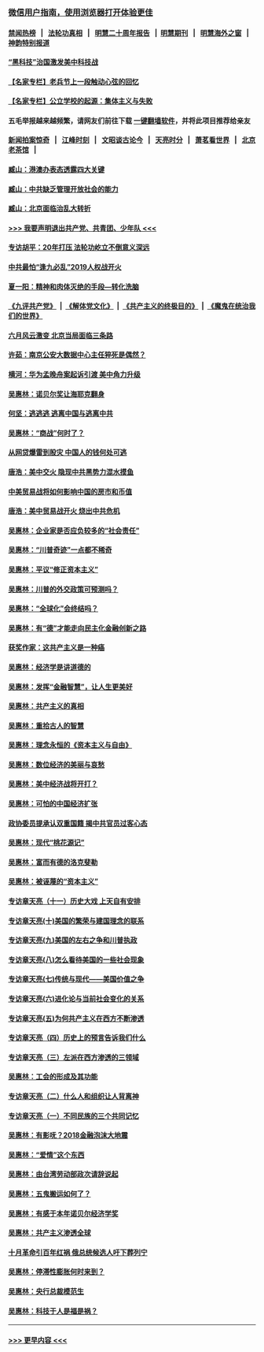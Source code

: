 ### [微信用户指南，使用浏览器打开体验更佳](https://github.com/gfw-breaker/banned-news1/blob/master/indexes/wechat-guide.md?t=0)
#### [禁闻热榜](热点新闻.md?t=0)  &nbsp;&nbsp;|&nbsp;&nbsp; [法轮功真相](https://github.com/gfw-breaker/truth/blob/master/README.md?t=0) &nbsp;&nbsp;|&nbsp;&nbsp; [明慧二十周年报告](https://github.com/gfw-breaker/mh-reports/blob/master/README.md?t=0) &nbsp;&nbsp;|&nbsp;&nbsp;[明慧期刊](https://github.com/gfw-breaker/mh-qikan) &nbsp;&nbsp;|&nbsp;&nbsp; [明慧海外之窗](https://github.com/gfw-breaker/mh-news/blob/master/README.md?t=0) &nbsp;&nbsp;|&nbsp;&nbsp; [神韵特别报道](https://github.com/gfw-breaker/mh-news/blob/master/shenyun.md?t=0)
#### [“黑科技”治国激发美中科技战](../pages/nsc423/n11638056.md?t=02061333) 
#### [【名家专栏】老兵节上一段触动心弦的回忆](../pages/nsc423/n11646016.md?t=02061333) 
#### [【名家专栏】公立学校的起源：集体主义与失败](../pages/nsc423/n11601833.md?t=02061333) 
#### 五毛举报越来越频繁，请网友们前往下载 [一键翻墙软件](https://github.com/gfw-breaker/ssr-accounts)，并将此项目推荐给亲友
#### [新闻拍案惊奇](https://github.com/gfw-breaker/banned-news1/blob/master/pages/link4.md) &nbsp;&nbsp;|&nbsp;&nbsp; [江峰时刻](https://github.com/gfw-breaker/banned-news1/blob/master/pages/link4.md) &nbsp;&nbsp;|&nbsp;&nbsp; [文昭谈古论今](https://github.com/gfw-breaker/banned-news1/blob/master/pages/link4.md) &nbsp;&nbsp;|&nbsp;&nbsp; [天亮时分](https://github.com/gfw-breaker/banned-news1/blob/master/pages/link4.md) &nbsp;&nbsp;|&nbsp;&nbsp; [萧茗看世界](https://github.com/gfw-breaker/banned-news1/blob/master/pages/link4.md) &nbsp;&nbsp;|&nbsp;&nbsp; [北京老茶馆](https://github.com/gfw-breaker/banned-news1/blob/master/pages/link4.md) &nbsp;&nbsp;|&nbsp;&nbsp; 
#### [臧山：港澳办表态透露四大关键](../pages/nsc423/n11421628.md?t=02061333) 
#### [臧山：中共缺乏管理开放社会的能力](../pages/nsc423/n11407457.md?t=02061333) 
#### [臧山：北京面临治乱大转折](../pages/nsc423/n11406895.md?t=02061333) 
#### [>>> 我要声明退出共产党、共青团、少年队 <<<](https://github.com/begood0513/goodnews/blob/master/quit/letter.md) 
#### [专访胡平：20年打压 法轮功屹立不倒意义深远](../pages/nsc423/n11398800.md?t=02061333) 
#### [中共最怕“逢九必乱”2019人权战开火](../pages/nsc423/n11385248.md?t=02061333) 
#### [夏一阳：精神和肉体灭绝的手段—转化洗脑](../pages/nsc423/n11368250.md?t=02061333) 
#### [《九评共产党》](https://github.com/begood0513/9ping.md/blob/master/README.md) &nbsp;|&nbsp; [《解体党文化》](../../../../jtdwh.md/blob/master/README.md)  &nbsp;|&nbsp; [《共产主义的终极目的》](../../../../gczydzjmd.md/blob/master/README.md) &nbsp;|&nbsp; [《魔鬼在统治我们的世界》](../../../../mgztzwmdsj.md/blob/master/README.md) 
#### [六月风云激变 北京当局面临三条路](../pages/nsc423/n11313668.md?t=02061333) 
#### [许茹：南京公安大数据中心主任猝死是偶然？](../pages/nsc423/n11064744.md?t=02061333) 
#### [横河：华为孟晚舟案起诉引渡 美中角力升级](../pages/nsc423/n11027230.md?t=02061333) 
#### [吴惠林：诺贝尔奖让海耶克翻身](../pages/nsc423/n10890049.md?t=02061333) 
#### [何坚：逃逃逃 逃离中国与逃离中共](../pages/nsc423/n10592891.md?t=02061333) 
#### [吴惠林：“商战”何时了？](../pages/nsc423/n10573558.md?t=02061333) 
#### [从网贷爆雷到股灾 中国人的钱何处可逃](../pages/nsc423/n10572800.md?t=02061333) 
#### [唐浩：美中交火 隐现中共黑势力混水摸鱼](../pages/nsc423/n10544040.md?t=02061333) 
#### [中美贸易战将如何影响中国的房市和币值](../pages/nsc423/n10543697.md?t=02061333) 
#### [唐浩：美中贸易战开火 烧出中共危机](../pages/nsc423/n10540126.md?t=02061333) 
#### [吴惠林：企业家是否应负较多的“社会责任”](../pages/nsc423/n10535022.md?t=02061333) 
#### [吴惠林：“川普奇迹”一点都不稀奇](../pages/nsc423/n10512808.md?t=02061333) 
#### [吴惠林：平议“修正资本主义”](../pages/nsc423/n10495724.md?t=02061333) 
#### [吴惠林：川普的外交政策可预测吗？](../pages/nsc423/n10462387.md?t=02061333) 
#### [吴惠林：“全球化”会终结吗？](../pages/nsc423/n10452838.md?t=02061333) 
#### [吴惠林：有“德”才能走向民主化金融创新之路](../pages/nsc423/n10432292.md?t=02061333) 
#### [获奖作家：这共产主义是一种癌](../pages/nsc423/n10431541.md?t=02061333) 
#### [吴惠林：经济学是讲道德的](../pages/nsc423/n10398014.md?t=02061333) 
#### [吴惠林：发挥“金融智慧”，让人生更美好](../pages/nsc423/n10375019.md?t=02061333) 
#### [吴惠林：共产主义的真相](../pages/nsc423/n10351394.md?t=02061333) 
#### [吴惠林：重拾古人的智慧](../pages/nsc423/n10337691.md?t=02061333) 
#### [吴惠林：理念永恒的《资本主义与自由》](../pages/nsc423/n10316274.md?t=02061333) 
#### [吴惠林：数位经济的美丽与哀愁](../pages/nsc423/n10292946.md?t=02061333) 
#### [吴惠林：美中经济战将开打？](../pages/nsc423/n10258825.md?t=02061333) 
#### [吴惠林：可怕的中国经济扩张](../pages/nsc423/n10219147.md?t=02061333) 
#### [政协委员提承认双重国籍 揭中共官员过客心态](../pages/nsc423/n10208809.md?t=02061333) 
#### [吴惠林：现代“桃花源记”](../pages/nsc423/n10185234.md?t=02061333) 
#### [吴惠林：富而有德的洛克斐勒](../pages/nsc423/n10142264.md?t=02061333) 
#### [吴惠林：被诬蔑的“资本主义”](../pages/nsc423/n10124816.md?t=02061333) 
#### [专访章天亮（十一）历史大戏 上天自有安排](../pages/nsc423/n10094905.md?t=02061333) 
#### [专访章天亮(十)美国的繁荣与建国理念的联系](../pages/nsc423/n10094899.md?t=02061333) 
#### [专访章天亮(九)美国的左右之争和川普执政](../pages/nsc423/n10094889.md?t=02061333) 
#### [专访章天亮(八)怎么看待美国的一些社会现象](../pages/nsc423/n10094857.md?t=02061333) 
#### [专访章天亮(七)传统与现代——美国价值之争](../pages/nsc423/n10093140.md?t=02061333) 
#### [专访章天亮(六)进化论与当前社会变化的关系](../pages/nsc423/n10092036.md?t=02061333) 
#### [专访章天亮(五)为何共产主义在西方不断渗透](../pages/nsc423/n10083620.md?t=02061333) 
#### [专访章天亮（四）历史上的预言告诉我们什么](../pages/nsc423/n10083606.md?t=02061333) 
#### [专访章天亮（三）左派在西方渗透的三领域](../pages/nsc423/n10081115.md?t=02061333) 
#### [吴惠林：工会的形成及其功能](../pages/nsc423/n10080633.md?t=02061333) 
#### [专访章天亮（二）什么人和组织让人背离神](../pages/nsc423/n10076637.md?t=02061333) 
#### [专访章天亮（一）不同民族的三个共同记忆](../pages/nsc423/n10074188.md?t=02061333) 
#### [吴惠林：有影呒？2018金融泡沫大地震](../pages/nsc423/n10040534.md?t=02061333) 
#### [吴惠林：“爱情”这个东西](../pages/nsc423/n10019423.md?t=02061333) 
#### [吴惠林：由台湾劳动部政次请辞说起](../pages/nsc423/n9979679.md?t=02061333) 
#### [吴惠林：五鬼搬运如何了？](../pages/nsc423/n9925338.md?t=02061333) 
#### [吴惠林：有感于本年诺贝尔经济学奖](../pages/nsc423/n9871883.md?t=02061333) 
#### [吴惠林：共产主义渗透全球](../pages/nsc423/n9812748.md?t=02061333) 
#### [十月革命引百年红祸 俄总统候选人吁下葬列宁](../pages/nsc423/n9810182.md?t=02061333) 
#### [吴惠林：停滞性膨胀何时来到？](../pages/nsc423/n9764136.md?t=02061333) 
#### [吴惠林：央行总裁模范生](../pages/nsc423/n9728134.md?t=02061333) 
#### [吴惠林：科技于人是福是祸？](../pages/nsc423/n9672982.md?t=02061333) 

----
#### [ >>> 更早内容 <<< ](../indexes/nsc423-earlier.md)
